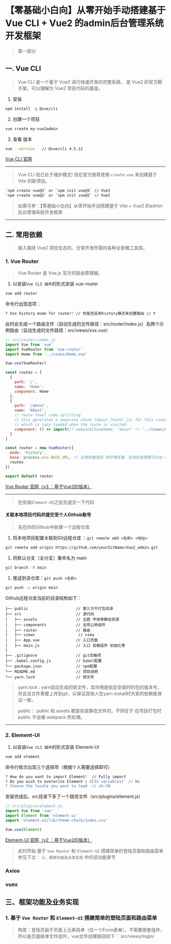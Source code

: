 # 【零基础小白向】从零开始手动搭建基于 Vue CLI + Vue2 的admin后台管理系统开发框架
> 第一部分
## 一. Vue CLI
> Vue CLI 是一个基于 Vue2 进行快速开发的完整系统， 是 Vue2 的官方脚手架。可以理解为 Vue2 项目代码的基座。
1. 安装
```sh
npm install -g @vue/cli
```
2. 创建一个项目
```sh
vue create my-vue2admin
```
3. 查看 版本
```sh
vue --version   // @vue/cli 4.5.12
```
[Vue CLI 官网](https://cli.vuejs.org/zh/)

---
> Vue CLI 现已处于维护模式!
现在官方推荐使用 `create-vue` 来创建基于 Vite 的新项目。
```sh
`npm create vue@3` or `npm init vue@3` // Vue3
`npm create vue@2` or `npm init vue@2` // Vue2
``` 
> 如需可参：【零基础小白向】从零开始手动搭建基于 Vite + Vue2 的admin后台管理系统开发框架
---

## 二. 常用依赖
> 接入围绕 Vue2 项目生态的、日常开发所需的各种全家桶工具库。

### 1. Vue Router 
> Vue Router 是 Vue.js 官方的路由管理器。
1. 以安装`Vue CLI 插件`的形式安装 vue-router
```sh
vue add router
```
命令行出现选项：
```sh
? Use history mode for router? // 你是否采用history模式来创建路由 // Y
```
此时会生成一个路由文件（自动生成的文件路径：src/router/index.js）及两个示例路由（自动生成的文件路径：src/views/xxx.vue）
```js
// src/router/index.js
import Vue from 'vue'
import VueRouter from 'vue-router'
import Home from '../views/Home.vue'

Vue.use(VueRouter)

const routes = [
  {
    path: '/',
    name: 'Home',
    component: Home
  },
  {
    path: '/about',
    name: 'About',
    // route level code-splitting
    // this generates a separate chunk (about.[hash].js) for this route
    // which is lazy-loaded when the route is visited.
    component: () => import(/* webpackChunkName: "about" */ '../views/About.vue')
  }
]

const router = new VueRouter({
  mode: 'history',
  base: process.env.BASE_URL, // 应用的基路径 的环境变量，后续如有需要可以在 vue.config.js （自行添加在根目录下） 的 publicPath 选项进行配置
  routes
})

export default router

```

[Vue Router 官网（v3 ：基于Vue2的版本）](https://v3.router.vuejs.org/zh/)

---

> 在安装`Element-UI`之前先提交一下代码

#### 关联本地项目代码并提交至个人Github账号
> 先在你的Github中新建一个远程仓库
1. 将本地项目配置关联到Git远程仓库 ：`git remote add <名称> <地址>`
```sh
git remote add origin https://github.com/yourGitName/Vue2_admin.git
```
1. 将默认分支（主分支）重命名为 main
```sh
git branch -M main
```
1. 推送到该仓库：`git push <名称>`
```sh
git push -u origin main
```

Github远程仓库当前的目录结构如下：
```
├── public                     // 第三方不打包资源
├── src                        // 源代码
│   ├── assets                 // 主题 字体等静态资源
│   ├── components             // 全局公用组件
│   ├── router                 // 路由
│   ├── views                   // view
│   ├── App.vue                // 入口页面
│   ├── main.js                // 入口 加载组件 初始化等
|
├── .gitignore                 // git忽略项
├── .babel.config.js           // babel配置
└── package.json               // npm配置
└── README.md                  // 项目说明
└── yarn.lock                  // 锁文件
```
> yarn.lock : yarn自动生成的锁文件，其作用是锁定安装时的包的版本号，并且该文件需要上传到git，以保证其他人在yarn install时大家的依赖能保证一致。
> 
> public： public 和 assets 都是存放静态文件的，不同在于 在项目打包时 public 不会被 webpack 所处理。
---

### 2. Element-UI
1. 以安装`Vue CLI 插件`的形式安装 Element-UI
```sh
vue add element
```
命令行依次出现三个选择项（根据个人需要选择即可）
```sh
? How do you want to import Element?  // Fully import
? Do you wish to overwrite Element's SCSS variables?  // No
? Choose the locale you want to load  // zh-CN
```
安装完成后，src目录下多了一个路径文件（src/plugins/element.js）
```js
// src/plugins/element.js
import Vue from 'vue'
import Element from 'element-ui'
import 'element-ui/lib/theme-chalk/index.css'

Vue.use(Element)

```
[Element-UI 官网（v2 ：基于Vue2的版本）](https://element.eleme.cn/#/zh-CN)

> 此时开始 基于 `Vue Router` 和 `Element-UI` 搭建简单的登陆页面和路由菜单
> 参见下文： `三、框架功能及业务实现`  中的该功能章节

### Axios 



### vuex


## 三、框架功能及业务实现

### 1. 基于 `Vue Router` 和 `Element-UI` 搭建简单的登陆页面和路由菜单

> 构思：登陆页由于页面上元素简单（仅一个Form表单），不需要嵌套组件，所以是页面级单文件组件，vue文件创建路径如下：`src/views/login/